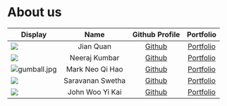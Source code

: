 # About us

Display |       Name       | Github Profile | Portfolio 
--------|:----------------:|:--------------:|:---------:
![](https://via.placeholder.com/100.png?text=Photo) |    Jian Quan     | [Github](https://github.com/K-J-Q/) | [Portfolio](docs/team/jianquan.md)
![](https://nus.instructure.com/images/thumbnails/1889759/an0Mp6dUc8X7JQSsTru3w37v24OKL2CvjasETO58) |  Neeraj Kumbar   | [Github](https://github.com/flyingapricot) | [Portfolio](docs/team/neerajkumbar.md)
![gumball.jpg](https://encrypted-tbn0.gstatic.com/images?q=tbn:ANd9GcRgZ7j0HTP8PmUJFy4_7VREGM8F625LVsfXXQ&s) | Mark Neo Qi Hao  | [Github](https://github.com/Markneoneo) | [Portfolio](docs/team/Markneoqihao.md)
![](https://images.unsplash.com/photo-1529778873920-4da4926a72c2?ixid=MnwxMjA3fDB8MHxzZWFyY2h8MXx8Y3V0ZSUyMGNhdHxlbnwwfHwwfHw%3D&ixlib=rb-1.2.1&w=1000&q=80) | Saravanan Swetha | [Github](https://github.com/swethacool) | [Portfolio](docs/team/saravananswetha.md)
![](https://avatars.githubusercontent.com/u/63852595?v=4)| John Woo Yi Kai  | [Github](https://github.com/jwyk) | [Portfolio](docs/team/johnwooyikai.md)

